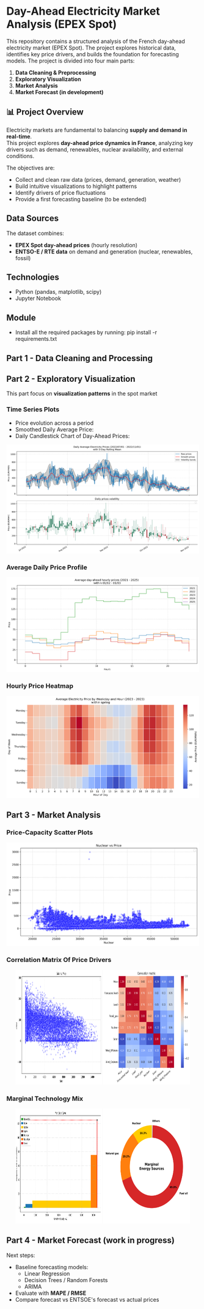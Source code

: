 # Day-Ahead Electricity Market Analysis (EPEX Spot)

This repository contains a structured analysis of the French day-ahead electricity market (EPEX Spot).
The project explores historical data, identifies key price drivers, and builds the foundation for forecasting models.
The project is divided into four main parts:

1. **Data Cleaning & Preprocessing**  
2. **Exploratory Visualization**  
3. **Market Analysis**  
4. **Market Forecast (in development)** 

## 📊 Project Overview

Electricity markets are fundamental to balancing **supply and demand in real-time**.  
This project explores **day-ahead price dynamics in France**, analyzing key drivers such as demand, renewables, nuclear availability, and external conditions.

The objectives are:
- Collect and clean raw data (prices, demand, generation, weather)
- Build intuitive visualizations to highlight patterns 
- Identify drivers of price fluctuations
- Provide a first forecasting baseline (to be extended)


## Data Sources

The dataset combines:
- **EPEX Spot day-ahead prices** (hourly resolution)
- **ENTSO-E / RTE data** on demand and generation (nuclear, renewables, fossil)

## Technologies

- Python (pandas, matplotlib, scipy)
- Jupyter Notebook

## Module

- Install all the required packages by running: pip install -r requirements.txt

## Part 1 - Data Cleaning and Processing

## Part 2 - Exploratory Visualization

This part focus on **visualization patterns** in the spot market

### Time Series Plots

- Price evolution across a period
- Smoothed Daily Average Price:
- Daily Candlestick Chart of Day-Ahead Prices:

![Time Series Plots](figures/timeserie_prices.png)

### Average Daily Price Profile

![Average Daily Price Profile](figures/daily_price_profile.png)

### Hourly Price Heatmap

![Hourly Price Heatmap](figures/heatmap.png)

## Part 3 - Market Analysis

### Price-Capacity Scatter Plots

![Price-Capacity Scatter Plot](figures/scatter_Nuclear.png)

### Correlation Matrix Of Price Drivers

<p align="center">
  <img src="figures/scatter_Solar.png" alt="Plot 1" width="45%" height="300"/>
  <img src="figures/correlation_matrix.png" alt="Plot 2" width="45%" height="300"/>
</p>

### Marginal Technology Mix

<p align="center">
  <img src="figures/merit_order_curve.png" alt="Plot 1" width="45%" height="300"/>
  <img src="figures/donut.png" alt="Plot 2" width="45%" height="300"/>
</p>

## Part 4 - Market Forecast (work in progress)

Next steps:
- Baseline forecasting models:  
  - Linear Regression  
  - Decision Trees / Random Forests  
  - ARIMA  
- Evaluate with **MAPE / RMSE**
- Compare forecast vs ENTSOE's forecast vs actual prices

